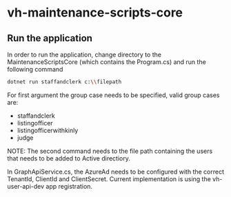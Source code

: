 # vh-maintenance-scripts-core

## Run the application

In order to run the application, change directory to the MaintenanceScriptsCore (which contains the Program.cs) and run the following command

```bash
dotnet run staffandclerk c:\\filepath
```

For first argument the group case needs to be specified, valid group cases are:
- staffandclerk
- listingofficer
- listingofficerwithkinly
- judge

NOTE: The second command needs to the file path containing the users that needs to be added to Active directiory.

In GraphApiService.cs, the AzureAd needs to be configured with the correct TenantId, ClientId and ClientSecret. Current implementation is using the vh-user-api-dev app registration.
